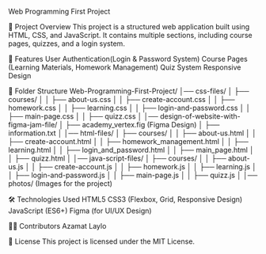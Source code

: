 Web Programming First Project

📌 Project Overview
This project is a structured web application built using HTML, CSS, and JavaScript. It contains multiple sections, including course pages, quizzes, and a login system.

🚀 Features
User Authentication(Login & Password System)
Course Pages (Learning Materials, Homework Management)
Quiz System
Responsive Design

 📂 Folder Structure
Web-Programming-First-Project/
│── css-files/
│   ├── courses/
│   │   ├── about-us.css
│   │   ├── create-account.css
│   │   ├── homework.css
│   │   ├── learning.css
│   │   ├── login-and-password.css
│   │   ├── main-page.css
│   │   ├── quizz.css
│
│── design-of-website-with-figma-jam-file/
│   ├── academy_vertex.fig (Figma Design)
│   ├── information.txt
│
│── html-files/
│   ├── courses/
│   │   ├── about-us.html
│   │   ├── create-account.html
│   │   ├── homework_management.html
│   │   ├── learning.html
│   │   ├── login_and_password.html
│   │   ├── main_page.html
│   │   ├── quizz.html
│
│── java-script-files/
│   ├── courses/
│   │   ├── about-us.js
│   │   ├── create-account.js
│   │   ├── homework.js
│   │   ├── learning.js
│   │   ├── login-and-password.js
│   │   ├── main-page.js
│   │   ├── quizz.js
│
│── photos/ (Images for the project)

🛠 Technologies Used
HTML5
CSS3 (Flexbox, Grid, Responsive Design)
JavaScript (ES6+)
Figma (for UI/UX Design)

👨‍💻 Contributors
Azamat
Laylo

📄 License
This project is licensed under the MIT License.
